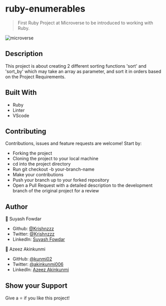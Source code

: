 # ruby-enumerables

> First Ruby Project at Microverse to be introduced to working with Ruby.

![microverse](https://camo.githubusercontent.com/3a5835d4f56c57cec85939ac345e43fef164c178/68747470733a2f2f696d672e736869656c64732e696f2f62616467652f4d6963726f76657273652d626c756576696f6c6574)

## Description

This project is about creating 2 different sorting functions 'sort' and 'sort_by' which may take an array as parameter, and sort it in orders based on the Project Requirements.


## Built With

- Ruby
- Linter
- VScode

## Contributing

Contributions, issues and feature requests are welcome! Start by:

  - Forking the project
  - Cloning the project to your local machine
  - cd into the project directory
  - Run git checkout -b your-branch-name
  - Make your contributions
  - Push your branch up to your forked repository
  - Open a Pull Request with a detailed description to the development branch of the original project for a review



## Author

👤 Suyash Fowdar
- Github: [@Krishnzzz](https://github.com/krishnzzz)
- Twitter: [@Krishnzzz](https://twitter.com/Krishnzzz)
- LinkedIn: [Suyash Fowdar](https://www.linkedin.com/in/suyash-fowdar-22b89514a/)

👤 Azeez Akinkunmi
- GitHub: [@kunmi02](https://github.com/kunmi02)
- Twitter: [@akinkunmi006](https://twitter.com/akinkunmi006)
- LinkedIn: [Azeez Akinkunmi](https://linkedin.com/in/akinkunmi006)

## Show your Support
Give a ⭐ if you like this project!
